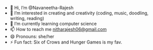 - 👋 Hi, I’m @Navaneetha-Rajesh
- 👀 I’m interested in creating and creativity (coding, music, doodling, writing, reading)
- 🌱 I’m currently learning computer science
- 📫 How to reach me nitharajesh06@gmail.com
- 😄 Pronouns: she/her
- ⚡ Fun fact: Six of Crows and Hunger Games is my fav.

<!---
Navaneetha-Rajesh/Navaneetha-Rajesh is a ✨ special ✨ repository because its `README.md` (this file) appears on your GitHub profile.
You can click the Preview link to take a look at your changes.
--->

